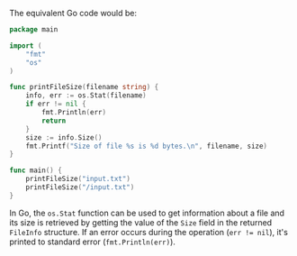 The equivalent Go code would be:

```go
package main

import (
	"fmt"
	"os"
)

func printFileSize(filename string) {
	info, err := os.Stat(filename)
	if err != nil {
		fmt.Println(err)
		return
	}
	size := info.Size()
	fmt.Printf("Size of file %s is %d bytes.\n", filename, size)
}

func main() {
	printFileSize("input.txt")
	printFileSize("/input.txt")
}
```

In Go, the `os.Stat` function can be used to get information about a file and its size is retrieved by getting the value of the `Size` field in the returned `FileInfo` structure. If an error occurs during the operation (`err != nil`), it's printed to standard error (`fmt.Println(err)`).
